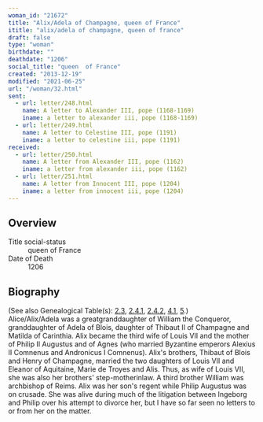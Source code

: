 ```yaml
---
woman_id: "21672"
title: "Alix/Adela of Champagne, queen of France"
ititle: "alix/adela of champagne, queen of france"
draft: false
type: "woman"
birthdate: ""
deathdate: "1206"
social_title: "queen  of France"
created: "2013-12-19"
modified: "2021-06-25"
url: "/woman/32.html"
sent:
  - url: letter/248.html
    name: A letter to Alexander III, pope (1168-1169)
    iname: a letter to alexander iii, pope (1168-1169)
  - url: letter/249.html
    name: A letter to Celestine III, pope (1191)
    iname: a letter to celestine iii, pope (1191)
received:
  - url: letter/250.html
    name: A letter from Alexander III, pope (1162)
    iname: a letter from alexander iii, pope (1162)
  - url: letter/251.html
    name: A letter from Innocent III, pope (1204)
    iname: a letter from innocent iii, pope (1204)
---
```

<h2 class="mt-4">Overview</h2><dt>Title social-status</dt><dd>queen  of France</dd><dt>Date of Death</dt><dd>1206</dd><h2 class="mt-4">Biography</h2>(See also Genealogical Table(s): <a href="https://epistolae.ctl.columbia.edu/content/genealogy-thibaut#n32">2.3</a>, <a href="https://epistolae.ctl.columbia.edu/content/genealogy-henryfrance#n32">2.4.1</a>, <a href="https://epistolae.ctl.columbia.edu/content/genealogy-flanders#n32">2.4.2</a>, <a href="https://epistolae.ctl.columbia.edu/content/genealogy-adelaide#n32">4.1</a>, <a href="https://epistolae.ctl.columbia.edu/content/genealogy-humbert#n32">5</a>.)<br>Alice/Alix/Adela was a greatgranddaughter of William the Conqueror, granddaughter of Adela of Blois, daughter of Thibaut II of Champagne and Matilda of Carinthia.  Alix became the third wife of Louis VII and the mother of Philip II Augustus and of Agnes (who married Byzantine emperors Alexius II Comnenus and Andronicus I Comnenus).  Alix's brothers, Thibaut of Blois and Henry of Champagne, married the two daughters of Louis VII and Eleanor of Aquitaine, Marie de Troyes and Alis.   Thus, as wife of Louis VII, she was also her brothers' step-motherinlaw.  A third brother William was archbishop of Reims.  Alix was her son's regent while Philip Augustus was on crusade.  She was alive during much of the litigation between Ingeborg and Philip over his attempt to divorce her, but I have so far seen no letters to or from her on the matter.